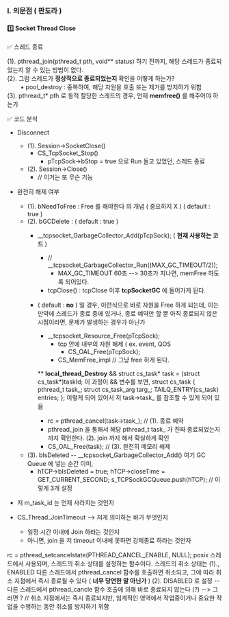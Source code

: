 ### Ⅰ. 의문점 ( 판도라 )
#### 1️⃣ Socket Thread Close
✅ 스레드 종료

(1). pthread_join(pthread_t pth, void** status) 하기 전까지, 해당 스레드가 종료되었는지 알 수 있는 방법이 없다. <br/>
(2). 그럼 스레드가 **정상적으로 종료되었는지** 확인을 어떻게 하는가? <br/>
&nbsp; &nbsp; &nbsp; &nbsp; ▪ pool_destroy : 중복하여, 해당 자원을 호출 또는 제거를 방지하기 위함 <br/>
(3). pthread_t* pth 로 동적 할당한 스레드의 경우, 언제 **memfree()** 를 해주어야 하는가

✅ 코드 분석
- Disconnect
  - (1). Session->SocketClose()
    - CS_TcpSocket_Stop()
      - pTcpSock->bStop = true 으로 Run 돌고 있었던, 스레드 종료
  - (2). Session->Close()
    - // 이거는 또 무슨 기능

- 완전히 해제 여부
  - (1). bNeedToFree : Free 를 해야한다 의 개념 ( 중요하지 X ) ( default : true )
  - (2). bGCDelete : ( default : true )
    - __tcpsocket_GarbageCollector_Add(pTcpSock); ( **현재 사용하는 코드** )
      - // __tcpsocket_GarbageCollector_Run((MAX_GC_TIMEOUT/2));
        - MAX_GC_TIMEOUT 60초 --> 30초가 지나면, memFree 하도록 되어있다.
      - tcpClose() : tcpClose 이후 **tcpSocketGC** 에 들어가게 된다.
    - ( default : **no** ) 일 경우, 이런식으로 바로 자원을 Free 하게 되는데, 이는 만약에 스레드가 종료 중에 있거나, 종료 예약만 할 뿐 아직 종료되지 않은 시점이라면, 문제가 발생하는 경우가 아닌가 
      - __tcpsocket_Resource_Free(pTcpSock);
        - tcp 안에 내부의 자원 해제 ( ex. event, QOS
			- CS_OAL_Free(pTcpSock);
        - CS_MemFree_impl // 그냥 free 하게 된다.
       
      ** <b>local_thread_Destroy</b>
          && struct cs_task* task = (struct cs_task*)taskId; 이 과정이
          && 변수를 보면,
            struct cs_task
{
	pthread_t task_;
	struct cs_task_arg targ_;
	TAILQ_ENTRY(cs_task) entries;
}; 이렇게 되어 있어서 저 task->task_ 를 참조할 수 있게 되어 있음
        - rc = pthread_cancel(task->task_); // (1). 종료 예약
        - pthread_join 을 통해서 해당 pthread_t task_ 가 진짜 종료되었는지까지 확인한다. (2). join 까지 해서 확실하게 확인
        - CS_OAL_Free(task); // (3). 완전히 메모리 해제
  - (3). bIsDeleted
    -- __tcpsocket_GarbageCollector_Add() 여기  GC Queue 에 넣는 순간 이미,
      * hTCP->bIsDeleted = true;
	hTCP->closeTime = GET_CURRENT_SECOND;
	s_TCPSockGCQueue.push(hTCP); // 이렇게 3개 설정
- 저 m_task_id 는 언제 사라지는 것인지
- CS_Thread_JoinTimeout --> 저게 의미하는 바가 무엇인지
  - 일정 시간 이내에 Join 하라는 것인지
  - 아니면, join 을 저 timeout 이내에 못하면 강제종료 하라는 것안자
 
rc = pthread_setcancelstate(PTHREAD_CANCEL_ENABLE, NULL);
   posix 스레드에서 사용되며, 스레드의 취소 상태를 설정하는 함수이다.
   스레드의 취소 상태는
     (1)., ENABLED
         다른 스레드에서 pthread_cancel 함수를 호출하면 취소되고, 그에 따라 취소 지점에서 즉시 종료될 수 있다 ( **너무 당연한 말 아닌가** )
      (2). DISABLED 로 설정
        -- 다른 스레드에서 pthread_cancle 함수 호출에 의해 바로 종료되지 않는다 (?)
            --> 그러면 ? // 취소 지점에서는 즉시 종료되지만, 임계적인 영역에서 작업중이거나 중요한 작업을 수행하는 동안 취소를 방지하기 위함
